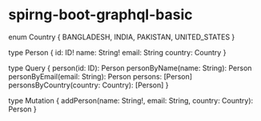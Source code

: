 # spirng-boot-graphql-basic

enum Country {
    BANGLADESH,
    INDIA,
    PAKISTAN,
    UNITED_STATES
}

type Person {
    id: ID!
    name: String!
    email: String
    country: Country
}

type Query {
    person(id: ID): Person
    personByName(name: String): Person
    personByEmail(email: String): Person
    persons: [Person]
    personsByCountry(country: Country): [Person]
}

type Mutation {
    addPerson(name: String!, email: String, country: Country): Person
}
